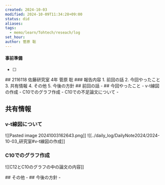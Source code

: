```yaml
---
created: 2024-10-03
modified: 2024-10-09T11:34:28+09:00
status: did
aliases: 
tags:
  - memo/learn/Tohtech/reseach/log
set_hour: 
author: 菅原 聡
---
```

#### 事前準備
- [ ] 
<div class="page-break" style="page-break-before: always;"></div>
## 2116118 佐藤研究室 4年 菅原 聡
### 報告内容
1. 前回の話
2. 今回やったこと
3. 共有情報
4. その他
5. 今後の方針
## 前回の話
- 
## 今回やったこと
- v-t線図の作成
- C10でのグラフ作成
- C10での不足論文について
- <div class="page-break" style="page-break-before: always;"></div>

## 共有情報
### v-t線図について

![[Pasted image 20241003162643.png]]
![[../daily_log/DailyNote2024/2024-10-03_研究室#v-t線図の作成]]

<div class="page-break" style="page-break-before: always;"></div>

### C10でのグラフ作成
![[C12とC10のグラフの中の論文の内容]]


<div class="page-break" style="page-break-before: always;"></div>
## その他
- 
## 今後の方針
- 